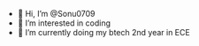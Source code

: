 - 👋 Hi, I’m @Sonu0709
- 👀 I’m interested in coding
- 🌱 I’m currently doing my btech 2nd year in ECE

<!---
Sonu0709/Sonu0709 is a ✨ special ✨ repository because its `README.md` (this file) appears on your GitHub profile.
You can click the Preview link to take a look at your changes.
--->
